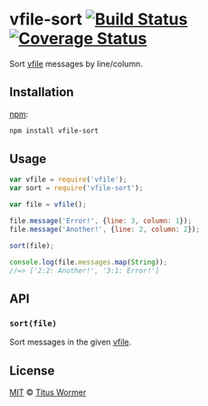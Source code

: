 # vfile-sort [![Build Status][travis-badge]][travis] [![Coverage Status][codecov-badge]][codecov]

Sort [vfile][] messages by line/column.

## Installation

[npm][]:

```bash
npm install vfile-sort
```

## Usage

```js
var vfile = require('vfile');
var sort = require('vfile-sort');

var file = vfile();

file.message('Error!', {line: 3, column: 1});
file.message('Another!', {line: 2, column: 2});

sort(file);

console.log(file.messages.map(String));
//=> ['2:2: Another!', '3:1: Error!']
```

## API

### `sort(file)`

Sort messages in the given [vfile][].

## License

[MIT][license] © [Titus Wormer][author]

<!-- Definitions -->

[travis-badge]: https://img.shields.io/travis/vfile/vfile-sort.svg

[travis]: https://travis-ci.org/vfile/vfile-sort

[codecov-badge]: https://img.shields.io/codecov/c/github/vfile/vfile-sort.svg

[codecov]: https://codecov.io/github/vfile/vfile-sort

[npm]: https://docs.npmjs.com/cli/install

[license]: LICENSE

[author]: http://wooorm.com

[vfile]: https://github.com/vfile/vfile

